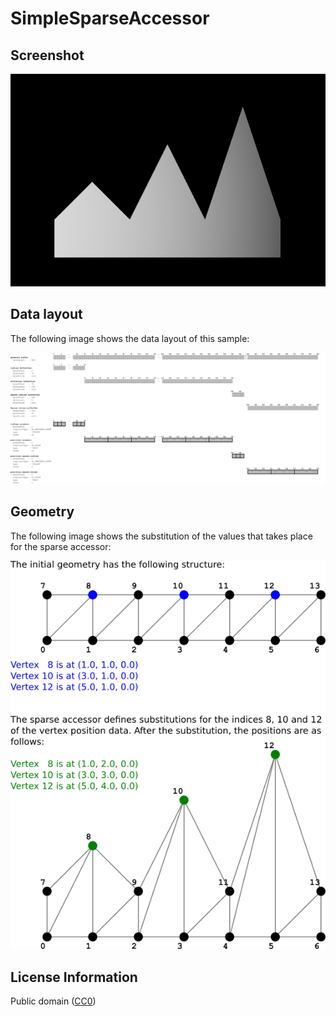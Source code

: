 # SimpleSparseAccessor

## Screenshot

![screenshot](screenshot/screenshot.png)

## Data layout

The following image shows the data layout of this sample:

![simpleSparseAccessorStructure](screenshot/simpleSparseAccessorStructure.png)

## Geometry

The following image shows the substitution of the values that takes place for the sparse accessor:

![SimpleSparseAccessorDescription](screenshot/SimpleSparseAccessorDescription.png)

## License Information

Public domain ([CC0](https://creativecommons.org/publicdomain/zero/1.0/))
